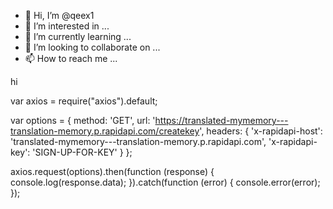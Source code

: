 - 👋 Hi, I’m @qeex1
- 👀 I’m interested in ...
- 🌱 I’m currently learning ...
- 💞️ I’m looking to collaborate on ...
- 📫 How to reach me ...

<!---
qeex1/qeex1 is a ✨ special ✨ repository because its `README.md` (this file) appears on your GitHub profile.
You can click the Preview link to take a look at your changes.
--->hi
var axios = require("axios").default;

var options = {
  method: 'GET',
  url: 'https://translated-mymemory---translation-memory.p.rapidapi.com/createkey',
  headers: {
    'x-rapidapi-host': 'translated-mymemory---translation-memory.p.rapidapi.com',
    'x-rapidapi-key': 'SIGN-UP-FOR-KEY'
  }
};

axios.request(options).then(function (response) {
	console.log(response.data);
}).catch(function (error) {
	console.error(error);
});
